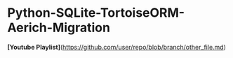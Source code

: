 # Python-SQLite-TortoiseORM-Aerich-Migration


**[Youtube Playlist]**(https://github.com/user/repo/blob/branch/other_file.md)
